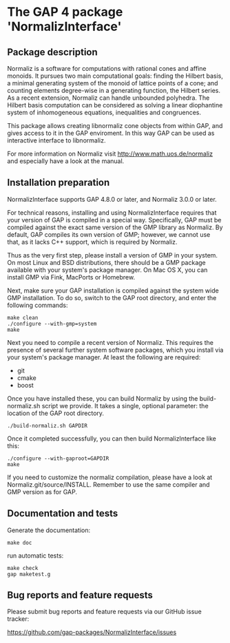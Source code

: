 # The GAP 4 package 'NormalizInterface'

## Package description

Normaliz is a software for computations with rational cones and affine
monoids. It pursues two main computational goals: finding the Hilbert
basis, a minimal generating system of the monoid of lattice points of a
cone; and counting elements degree-wise in a generating function, the
Hilbert series.
As a recent extension, Normaliz can handle unbounded polyhedra. The
Hilbert basis computation can be considered as solving a linear
diophantine system of inhomogeneous equations, inequalities and
congruences.

This package allows creating libnormaliz cone objects from within GAP,
and gives access to it in the GAP enviroment. In this way GAP can be
used as interactive interface to libnormaliz.

For more information on Normaliz visit http://www.math.uos.de/normaliz and
especially have a look at the manual.


## Installation preparation

NormalizInterface supports GAP 4.8.0 or later, and Normaliz 3.0.0 or later.

For technical reasons, installing and using NormalizInterface requires
that your version of GAP is compiled in a special way. Specifically, GAP
must be compiled against the exact same version of the GMP library as
Normaliz. By default, GAP compiles its own version of GMP; however, we
cannot use that, as it lacks C++ support, which is required by Normaliz.

Thus as the very first step, please install a version of GMP in your
system. On most Linux and BSD distributions, there should be a GMP
package available with your system's package manager. On Mac OS X, you
can install GMP via Fink, MacPorts or Homebrew.

Next, make sure your GAP installation is compiled against the system
wide GMP installation. To do so, switch to the GAP root directory, and
enter the following commands:

    make clean
    ./configure --with-gmp=system
    make

Next you need to compile a recent version of Normaliz. This requires the
presence of several further system software packages, which you install
via your system's package manager. At least the following are required:

 * git
 * cmake
 * boost

Once you have installed these, you can build Normaliz by using
the build-normaliz.sh script we provide. It takes a single,
optional parameter: the location of the GAP root directory.
    
    ./build-normaliz.sh GAPDIR

Once it completed successfully, you can then build NormalizInterface
like this:

    ./configure --with-gaproot=GAPDIR
    make

If you need to customize the normaliz compilation, please have a look at
Normaliz.git/source/INSTALL. Remember to use the same compiler and GMP
version as for GAP.


## Documentation and tests

Generate the documentation:
    
    make doc

run automatic tests:
    
    make check
    gap maketest.g


## Bug reports and feature requests

Please submit bug reports and feature requests via our GitHub issue tracker:

  https://github.com/gap-packages/NormalizInterface/issues
